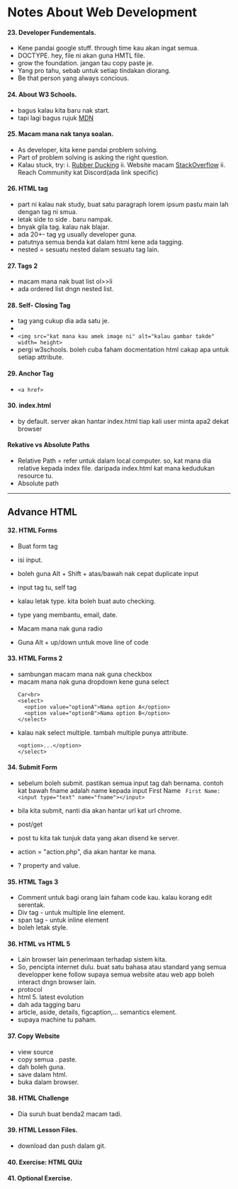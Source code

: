# Notes About Web Development

#### 23. Developer Fundementals.

* Kene pandai google stuff. through time kau akan ingat semua.
* DOCTYPE. hey, file ni akan guna HMTL file.
* grow the foundation. jangan tau copy paste je.
* Yang pro tahu, sebab untuk setiap tindakan diorang.
* Be that person yang always concious.

#### 24. About W3 Schools.
* bagus kalau kita baru nak start.
* tapi lagi bagus rujuk [MDN](https://developer.mozilla.org/my/)

#### 25. Macam mana nak tanya soalan.
* As developer, kita kene pandai problem solving. 
* Part of problem solving is asking the right question. 
* Kalau stuck,  try:
  i. [Rubber Ducking](https://rubberduckdebugging.com/)
  ii. Website macam [StackOverflow](https://stackoverflow.com/)
  ii. Reach Community kat Discord(ada link specific)

#### 26. HTML tag
* part ni kalau nak study, buat satu paragraph lorem ipsum pastu main lah dengan tag ni smua.
* letak side to side . baru nampak. 
* bnyak gila tag. kalau nak blajar.
* ada 20+- tag yg usually developer guna.
* patutnya semua benda kat dalam html kene ada tagging.
* nested = sesuatu nested dalam sesuatu tag lain.

#### 27. Tags 2
* macam mana nak buat list ol>>li
* ada ordered list dngn nested list.

#### 28. Self- Closing Tag
* tag yang cukup dia ada satu je.
* <br>
* ```<img src="kat mana kau amek image ni" alt="kalau gambar takde" width= height>```
* pergi w3schools. boleh cuba faham docmentation html cakap apa untuk setiap attribute.

#### 29. Anchor Tag
* ```<a href>```

#### 30. index.html
* by default. server akan hantar index.html tiap kali user minta apa2  dekat browser

#### Rekative vs Absolute Paths
* Relative Path = refer untuk dalam local computer. so, kat mana dia relative kepada index file. daripada index.html kat mana kedudukan resource tu.
* Absolute path


---
## Advance HTML

#### 32. HTML Forms
* Buat form tag
* isi input.
* boleh guna Alt + Shift + atas/bawah nak cepat duplicate input
* input tag tu, self tag
* kalau letak type. kita boleh buat auto checking.
* type yang membantu, email, date.

* Macam mana nak guna radio
* Guna Alt + up/down untuk move line of code
#### 33. HTML Forms 2
* sambungan macam mana nak guna checkbox
* macam mana nak guna dropdown kene guna select
    ```
    Car<br>
    <select>
      <option value="optionA">Nama option A</option>
      <option value="optionB">Nama option B</option>
    </select>
    ```
* kalau nak select multiple. tambah multiple punya attribute.
    ``` <select multiple>
    <option>...</option>
    </select>
    ```

#### 34. Submit Form
* sebelum boleh submit. pastikan semua input tag dah bernama. contoh kat bawah fname adalah name kepada input First Name
  ``` First Name: <input type="text" name="fname"></input>```

* bila kita submit, nanti dia akan hantar url kat url chrome.
* post/get
* post tu kita tak tunjuk data yang akan disend ke server.
* action = "action.php", dia akan hantar ke mana.
* ? property and value.


#### 35. HTML Tags 3
* Comment untuk bagi orang lain faham code kau. kalau korang edit serentak.
* Div tag - untuk multiple line element.
* span tag - untuk inline element
* boleh letak style.

#### 36. HTML vs HTML 5
* Lain browser lain penerimaan terhadap sistem kita.
* So, pencipta internet dulu. buat satu bahasa atau standard yang semua developper kene follow supaya semua website atau web app boleh interact dngn browser lain.
* protocol
* html 5. latest evolution
* dah ada tagging baru
* article, aside, details, figcaption,... semantics element.
* supaya machine tu paham.


#### 37. Copy Website
*  view source 
* copy semua . paste.
* dah boleh guna.
* save dalam html. 
* buka dalam browser.

#### 38. HTML Challenge
* Dia suruh buat benda2 macam tadi.

#### 39. HTML Lesson Files.
* download dan push dalam git.

#### 40. Exercise: HTML QUiz

#### 41. Optional Exercise.


